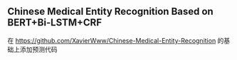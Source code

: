 ## Chinese Medical Entity Recognition Based on BERT+Bi-LSTM+CRF 

在 https://github.com/XavierWww/Chinese-Medical-Entity-Recognition 的基础上添加预测代码
